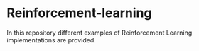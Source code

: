 # Reinforcement-learning
In this repository different examples of Reinforcement Learning implementations are provided.
